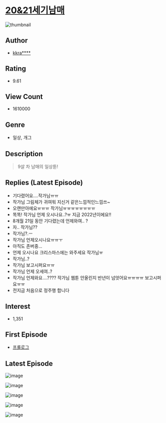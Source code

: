 # [20&21세기남매](https://comic.naver.com/bestChallenge/list?titleId=691516)
![thumbnail](https://image-comic.pstatic.net/user_contents_data/challenge_comic/2020/08/23/302588/thumbnail_202x16447c7a052_aa91_42c9_9856_976480c22217_00000991.JPEG)

## Author
- [kkra****](https://comic.naver.com/artistTitle?id=302588)

## Rating
- 9.61

## View Count
- 1610000

## Genre
- 일상, 개그

## Description
> 9살 차 남매의 일상툰!

## Replies (Latest Episode)
- 기다렸어요....작가님ㅠㅠ
- 작가님 그림체가 귀여워 지신거 같은느낌적인느낌쓰~
- 오랜만아에요ㅠㅠㅠ 작가님ㅠㅠㅠㅠㅠㅠㅠㅠ
- 똑똑! 작가님 언제 오시나요..?ㅠ 지금 2022년이에요!!
- 8개월 21일 동안 기다렸는데 언제와여.. ?
- 자.. 작가님??
- 작가님?.ㅡ
- 작가님 언제오시나요ㅠㅠㅜ
- 아직도 존버중...
- 언제 오시나요 크리스마스에는 와주세요 작가님ㅠ
- 작가님..?
- 작가님 보고시퍼요ㅠㅠ
- 작가님 언제 오세여..?
- 작가님 언제와요....???? 작가님 웹툰 안올린지 반년이 넘엇어요ㅠㅠㅠㅠ 보고시퍼요ㅠㅠ
- 전지금 처음으로 정주행 합니다

## Interest
- 1,351

## First Episode
- [프롤로그](https://comic.naver.com/bestChallenge/detail?titleId=691516&no=1)

## Latest Episode
![image](https://image-comic.pstatic.net/user_contents_data/challenge_comic/2020/11/22/302588/upload_7148118847696101731.jpeg)

![image](https://image-comic.pstatic.net/user_contents_data/challenge_comic/2020/11/22/302588/upload_4062639811338711653.jpeg)

![image](https://image-comic.pstatic.net/user_contents_data/challenge_comic/2020/11/22/302588/upload_3834363622339404848.jpeg)

![image](https://image-comic.pstatic.net/user_contents_data/challenge_comic/2020/11/22/302588/upload_7233402446371184947.jpeg)

![image](https://image-comic.pstatic.net/user_contents_data/challenge_comic/2020/11/22/302588/upload_7377848608032384312.jpeg)
